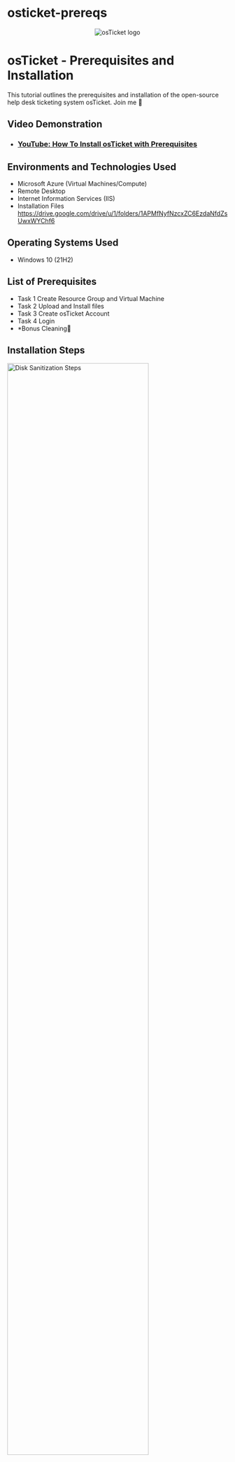 # osticket-prereqs
<p align="center">
<img src="https://i.imgur.com/Clzj7Xs.png" alt="osTicket logo"/>
</p>

<h1>osTicket - Prerequisites and Installation</h1>
This tutorial outlines the prerequisites and installation of the open-source help desk ticketing system osTicket. Join me 🤝<br />


<h2>Video Demonstration</h2>

- ### [YouTube: How To Install osTicket with Prerequisites](https://youtu.be/0UJkX3_qazQ)

<h2>Environments and Technologies Used</h2>

- Microsoft Azure (Virtual Machines/Compute)
- Remote Desktop
- Internet Information Services (IIS)
- Installation Files https://drive.google.com/drive/u/1/folders/1APMfNyfNzcxZC6EzdaNfdZsUwxWYChf6

<h2>Operating Systems Used </h2>

- Windows 10</b> (21H2)

<h2>List of Prerequisites</h2>

- Task 1 Create Resource Group and Virtual Machine
- Task 2 Upload and Install files
- Task 3 Create osTicket Account 
- Task 4 Login
- *Bonus Cleaning🧹

<h2>Installation Steps</h2>

<p>
<img src="https://i.imgur.com/XPGPUe3.png" height="80%" width="80%" alt="Disk Sanitization Steps"/>
</p>
<p>
First, we are going to Create a Resource Group and Create a Windows 10 Virtual Machine (VM) with 2-4 Virtual CPUs. Once this is done we are going to log into the Virtual machine using the Microsoft remote desktop application.
 
  * I am working on a macbook💻. 

</p>
<br />

<p>
<img src="https://i.imgur.com/gsmMAym.png" height="80%" width="80%" alt="Disk Sanitization Steps"/>
</p>
<p>
Step two may prove to be the most difficult portion of the lab and I suggest referring to the video linked above to follow along with the intricacies of downloading and installing these files. That being said we will be running IIS (Internet Information Services) as an administrator to enable CGI. Once this is done we will download and install each of the files and applications from the Installation Files list. One of the most important of these being the PHP manager. Create a new file in the windows directory C:\PHP. 

At that point the installation steps go as follows: 

  Download PHP 7.3.8 and unzip the contents into C:\PHP

  Download and install VC_redist.x86.exe.

  Download and install MySQL 5.5.62 
* Typical Setup 
* Launch Configuration Wizard (after install) 
* Standard Configuration 
* Username - root
* Password - Password1

Open IIS as an Admin

Register PHP from within IIS

Reload IIS (Open IIS, Stop and Start the server)

Install osTicket v1.15.8
Download osTicket from the Installation Files Folder
Extract and copy “upload” folder to c:\inetpub\wwwroot
Within c:\inetpub\wwwroot, Rename “upload” to “osTicket”

Reload IIS (Open IIS, Stop and Start the server)

Go to sites -> Default -> osTicket
On the right, click “Browse *:80”

Some of the extensions will be disabled
Go back to IIS, sites -> Default -> osTicket
Double-click PHP Manager
Click “Enable or disable an extension”
Enable: php_imap.dll
Enable: php_intl.dll
Enable: php_opcache.dll
Refresh the osTicket site in your browse, observe the changes

Rename: ost-sampleconfig.php file to ost-config.php
From: C:\inetpub\wwwroot\osTicket\include\ost-sampleconfig.php
To: C:\inetpub\wwwroot\osTicket\include\ost-config.php

Assign Permissions: ost-config.php
Disable inheritance -> Remove All
New Permissions -> Everyone -> All

</p>
<br />

<p>
<img src="https://i.imgur.com/FoeGRR0.png" height="80%" width="80%" alt="Disk Sanitization Steps"/>
</p>
<p>
Continue creating osTicket by creating an agent/admin account login. Once this is completed we are going to create a SQL databse in Heidi SQL. 
Follow the instructions below:

  Download and install HeidiSQL.

  Open Heidi SQL

  Create a new session, root/Password1

  Connect to the session

  Create a database called “osTicket”

  Enter this database information into your account login 
  
  Use the root username and Password1 from the SQL installation portion

  Click “Install Now!”

</p>
<br />

<p>
<img src="https://i.imgur.com/rUWsJGl.png" height="80%" width="80%" alt="Disk Sanitization Steps"/>
</p>
<p>
Once created, your osTicket account should have all of the neccasary files uploaded and enabled to run properly. Now browse to your helpdesk login page and attempt to login to the account.   
</p>
<br />

<p>
<img src="https://i.imgur.com/6u4Vg3F.png" height="80%" width="80%" alt="Disk Sanitization Steps"/>
</p>
<p>
Congratulations, you have successfully logged into your osTicket portal. Now we will finish with a bit of cleanup🧹. 

  Delete: C:\inetpub\wwwroot\osTicket\setup

  Set Permissions to “Read” only: C:\inetpub\wwwroot\osTicket\include\ost-config.php
  
  * ( logout out of the virtual machine and delete the resource group if you want to avoid any unwanted charges to your Azure account)

</p>
<br />
